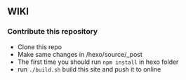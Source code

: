 ## WIKI



### Contribute this repository

- Clone this repo 
- Make same changes in /hexo/source/_post
- The first time you should run  ``` npm install ``` in hexo folder
- run ``` ./build.sh ``` build this site and push it to online
